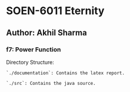# SOEN-6011 Eternity
## Author: Akhil Sharma

### f7: Power Function

Directory Structure:

    `./documentation`: Contains the latex report.

    `./src`: Contains the java source.
